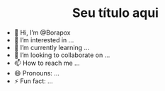 <h1 align="center"> Seu título aqui </h1>

- 👋 Hi, I’m @Borapox
- 👀 I’m interested in ...
- 🌱 I’m currently learning ...
- 💞️ I’m looking to collaborate on ...
- 📫 How to reach me ...
- 😄 Pronouns: ...
- ⚡ Fun fact: ...

<!---
Borapox/Borapox is a ✨ special ✨ repository because its `README.md` (this file) appears on your GitHub profile.
You can click the Preview link to take a look at your changes.
--->
